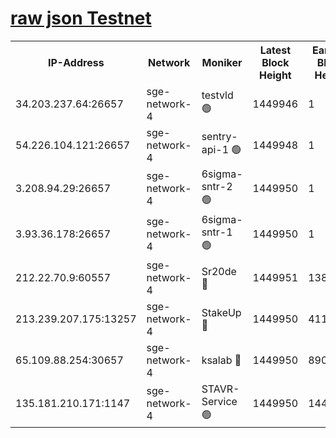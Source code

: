 
[raw json Testnet](https://rpc-check.sget.stavr.tech/sget/rpc-sget-result.json)
=


<table><tr><th>IP-Address</th><th>Network</th><th>Moniker</th><th>Latest Block Height</th><th>Earliest Block Height</th><th>Catching Up</th><th>Tx Index</th><th>Voting Power</th><th>Scan Time</th></tr><tr><td>34.203.237.64:26657</td><td>sge-network-4</td><td>testvld 🟢</td><td>1449946</td><td>1</td><td>False</td><td>on</td><td>0</td><td>2024-02-06T21:34:40.322205002UTC</td></tr><tr><td>54.226.104.121:26657</td><td>sge-network-4</td><td>sentry-api-1 🟢</td><td>1449948</td><td>1</td><td>False</td><td>on</td><td>0</td><td>2024-02-06T21:34:55.373025821UTC</td></tr><tr><td>3.208.94.29:26657</td><td>sge-network-4</td><td>6sigma-sntr-2 🟢</td><td>1449950</td><td>1</td><td>False</td><td>on</td><td>0</td><td>2024-02-06T21:35:05.353420411UTC</td></tr><tr><td>3.93.36.178:26657</td><td>sge-network-4</td><td>6sigma-sntr-1 🟢</td><td>1449950</td><td>1</td><td>False</td><td>on</td><td>0</td><td>2024-02-06T21:35:08.027440051UTC</td></tr><tr><td>212.22.70.9:60557</td><td>sge-network-4</td><td>Sr20de 🔴</td><td>1449951</td><td>138001</td><td>False</td><td>on</td><td>104</td><td>2024-02-06T21:35:10.872407121UTC</td></tr><tr><td>213.239.207.175:13257</td><td>sge-network-4</td><td>StakeUp 🔴</td><td>1449950</td><td>411001</td><td>False</td><td>off</td><td>100</td><td>2024-02-06T21:35:04.410651345UTC</td></tr><tr><td>65.109.88.254:30657</td><td>sge-network-4</td><td>ksalab 🔴</td><td>1449950</td><td>890001</td><td>False</td><td>off</td><td>1726</td><td>2024-02-06T21:35:08.388066402UTC</td></tr><tr><td>135.181.210.171:1147</td><td>sge-network-4</td><td>STAVR-Service 🟢</td><td>1449950</td><td>1448001</td><td>False</td><td>on</td><td>0</td><td>2024-02-06T21:35:04.739778396UTC</td></tr></table>
